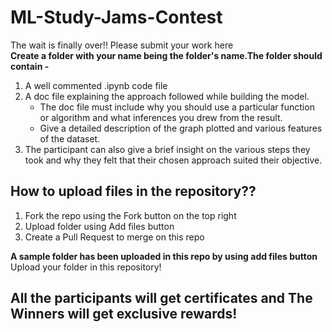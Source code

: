 # ML-Study-Jams-Contest

The wait is finally over!! Please submit your work here<br>
<b>Create a folder with your name being the folder's name.The folder should contain - </b>
<ol>
  <li>A well commented .ipynb code file</li>  
  <li>
    A doc file explaining the approach followed while building the model. 
    <ul>
      <li>The doc file must include why you should use a particular function or algorithm and what inferences you drew from the result.</li>
      <li>Give a detailed description of the graph plotted and various features of the dataset.</li>
    </ul>
  </li>
  <li>The participant can also give a brief insight on the various steps they took and why they felt that their chosen approach suited their objective.</li>
</ol>

## How to upload files in the repository?? <br>
1. Fork the repo using the Fork button on the top right
2. Upload folder using Add files button
3. Create a Pull Request to merge on this repo

<b>A sample folder has been uploaded in this repo by using add files button</b><br>
Upload your folder in this repository! <br>

## All the participants will get certificates and The Winners will get exclusive rewards!
